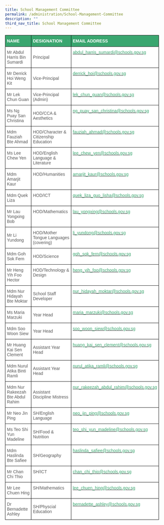 ```yaml
---
title: School Management Committee
permalink: /administration/School-Management-Committee
description: ""
third_nav_title: School Management Committee
---
```

<style type="text/css">
.tg  {border-collapse:collapse;border-spacing:0;}
.tg td{border-color:black;border-style:solid;border-width:1px;font-family:Arial, sans-serif;font-size:14px;
  overflow:hidden;padding:10px 5px;word-break:normal;}
.tg th{border-color:black;border-style:solid;border-width:1px;font-family:Arial, sans-serif;font-size:14px;
  font-weight:normal;overflow:hidden;padding:10px 5px;word-break:normal;}
.tg .tg-5ite{background-color:#3AA66F;color:#FFF;font-weight:bold;text-align:left;vertical-align:top}
.tg .tg-mwz3{background-color:#FFF;color:#565656;text-align:left;vertical-align:middle}
.tg .tg-av5t{background-color:#FFF;color:#3AA66F;text-align:left;vertical-align:top}
.tg .tg-njgx{background-color:#FFF;color:#565656;text-align:left;vertical-align:top}
</style>
<table class="tg">
<thead>
  <tr>
    <th class="tg-5ite">NAME</th>
    <th class="tg-5ite">DESIGNATION</th>
    <th class="tg-5ite">EMAIL ADDRESS</th>
  </tr>
</thead>
<tbody>
  <tr>
    <td class="tg-mwz3"><span style="color:#565656">Mr Abdul Harris Bin Sumardi</span></td>
    <td class="tg-mwz3"><span style="color:#565656">Principal</span></td>
    <td class="tg-av5t"><a href="mailto:abdul_harris_sumardi@schools.gov.sg"><span style="text-decoration:none;color:#3AA66F">abdul_harris_sumardi@schools.gov.sg</span></a></td>
  </tr>
  <tr>
    <td class="tg-mwz3"><span style="color:#565656">Mr Derrick Hoi Weng Kit </span></td>
    <td class="tg-mwz3"><span style="color:#565656"> Vice-Principal</span></td>
    <td class="tg-av5t"><a href="mailto:derrick_hoi@schools.gov.sg"><span style="text-decoration:none;color:#3AA66F">derrick_hoi@schools.gov.sg</span></a><span style="color:#565656"> </span></td>
  </tr>
  <tr>
    <td class="tg-mwz3"><span style="color:#565656">Mr Lek Chun Guan </span></td>
    <td class="tg-mwz3"><span style="color:#565656">Vice-Principal (Admin)</span></td>
    <td class="tg-av5t"><a href="mailto:lek_chun_guan@schools.gov.sg"><span style="text-decoration:none;color:#3AA66F">lek_chun_guan@schools.gov.sg</span></a></td>
  </tr>
  <tr>
    <td class="tg-mwz3"><span style="color:#565656">Ms Ng Puay San Christina</span></td>
    <td class="tg-mwz3"><span style="color:#565656">HOD/CCA &amp; Aesthetics</span></td>
    <td class="tg-av5t"><a href="mailto:ng_puay_san_christina@schools.gov.sg"><span style="text-decoration:none;color:#3AA66F">ng_puay_san_christina@schools.gov.sg</span></a></td>
  </tr>
  <tr>
    <td class="tg-mwz3"><span style="color:#565656">Mdm Fauziah Bte Ahmad</span></td>
    <td class="tg-mwz3"><span style="color:#565656">HOD/Character &amp; Citizenship Education</span></td>
    <td class="tg-av5t"><a href="mailto:fauziah_ahmad@schools.gov.sg"><span style="text-decoration:none;color:#3AA66F">fauziah_ahmad@schools.gov.sg</span></a><br></td>
  </tr>
  <tr>
    <td class="tg-njgx">Ms Lee Chew Yen</td>
    <td class="tg-njgx">HOD/English Language &amp; Literature</td>
    <td class="tg-av5t"><a href="mailto:lee_chew_yen@schools.gov.sg"><span style="text-decoration:none;color:#3AA66F">lee_chew_yen@schools.gov.sg</span></a></td>
  </tr>
  <tr>
    <td class="tg-njgx">Mdm Amarjit Kaur</td>
    <td class="tg-njgx">HOD/Humanities</td>
    <td class="tg-av5t"><a href="mailto:amarjit_kaur@schools.gov.sg"><span style="text-decoration:none;color:#3AA66F">amarjit_kaur@schools.gov.sg</span></a><br></td>
  </tr>
  <tr>
    <td class="tg-njgx">Mdm Quek Liza</td>
    <td class="tg-njgx">HOD/ICT</td>
    <td class="tg-av5t"><a href="mailto:quek_liza_guo_lisha@schools.gov.sg"><span style="text-decoration:none;color:#3AA66F">quek_liza_guo_lisha@schools.gov.sg</span></a><br></td>
  </tr>
  <tr>
    <td class="tg-njgx">Mr Lau Yongxing Bob</td>
    <td class="tg-njgx">HOD/Mathematics</td>
    <td class="tg-av5t"><a href="mailto:lau_yongxing@schools.gov.sg"><span style="text-decoration:none;color:#3AA66F">lau_yongxing@schools.gov.sg</span></a><br></td>
  </tr>
  <tr>
    <td class="tg-mwz3"><span style="color:#565656">Mr Li Yundong</span><br></td>
    <td class="tg-mwz3"><span style="color:#565656">HOD/Mother Tongue Languages (covering)</span><br></td>
    <td class="tg-av5t"><a href="mailto:li_yundong@schools.gov.sg"><span style="text-decoration:none;color:#3AA66F">li_yundong@schools.gov.sg</span></a><br></td>
  </tr>
  <tr>
    <td class="tg-mwz3"><span style="color:#565656">Mdm Goh Sok Fern</span></td>
    <td class="tg-mwz3"><span style="color:#565656">HOD/Science</span></td>
    <td class="tg-av5t"><a href="mailto:goh_sok_fern@schools.gov.sg"><span style="text-decoration:none;color:#3AA66F">goh_sok_fern@schools.gov.sg</span></a><br></td>
  </tr>
  <tr>
    <td class="tg-mwz3"><span style="color:#565656">Mr Heng Yih Foo Hector</span></td>
    <td class="tg-njgx">HOD/Technology &amp; Design</td>
    <td class="tg-av5t"><a href="mailto:heng_yih_foo@schools.gov.sg"><span style="text-decoration:none;color:#3AA66F">heng_yih_foo@schools.gov.sg</span></a><br></td>
  </tr>
  <tr>
    <td class="tg-njgx">Mdm Nur Hidayah Bte Moktar<span style="color:#565656"> </span><br></td>
    <td class="tg-mwz3"><span style="color:#565656">School Staff Developer</span></td>
    <td class="tg-av5t"><a href="mailto:nur_hidayah_moktar@schools.gov.sg"><span style="text-decoration:none;color:#3AA66F">nur_hidayah_moktar@schools.gov.sg</span></a><span style="color:#565656"> </span></td>
  </tr>
  <tr>
    <td class="tg-mwz3"><span style="color:#565656">Ms Maria Marzuki</span><br></td>
    <td class="tg-mwz3"><span style="color:#565656">Year Head</span><br></td>
    <td class="tg-av5t"><a href="mailto:maria_marzuki@schools.gov.sg"><span style="text-decoration:none;color:#3AA66F">maria_marzuki@schools.gov.sg</span></a><br></td>
  </tr>
  <tr>
    <td class="tg-mwz3"><span style="color:#565656">Mdm Soo Woon Siew</span><br></td>
    <td class="tg-mwz3"><span style="color:#565656">Year Head</span><br></td>
    <td class="tg-av5t"><a href="mailto:soo_woon_siew@schools.gov.sg"><span style="text-decoration:none;color:#3AA66F">soo_woon_siew@schools.gov.sg</span></a><br></td>
  </tr>
  <tr>
    <td class="tg-mwz3"><span style="color:#565656">Mr Huang Kai Sen Clement</span></td>
    <td class="tg-mwz3"><span style="color:#565656">Assistant Year Head</span></td>
    <td class="tg-av5t"><a href="mailto:huang_kai_sen_clement@schools.gov.sg"><span style="text-decoration:none;color:#3AA66F">huang_kai_sen_clement@schools.gov.sg</span></a><br></td>
  </tr>
  <tr>
    <td class="tg-mwz3"><span style="color:#565656">Mdm Nurul Atika Binti Ramli</span><br></td>
    <td class="tg-mwz3"><span style="color:#565656">Assistant Year Head</span></td>
    <td class="tg-av5t"><a href="mailto:nurul_atika_ramli@schools.gov.sg"><span style="text-decoration:none;color:#3AA66F">nurul_atika_ramli@schools.gov.sg</span></a></td>
  </tr>
  <tr>
    <td class="tg-mwz3"><span style="color:#565656">Mdm Nur Rakeezah Bte Abdul Rahim</span><br></td>
    <td class="tg-mwz3"><span style="color:#565656">Assistant Discipline Mistress</span></td>
    <td class="tg-av5t"><a href="mailto:nur_rakeezah_abdul_rahim@schools.gov.sg"><span style="text-decoration:none;color:#3AA66F">nur_rakeezah_abdul_rahim@schools.gov.sg</span></a><br></td>
  </tr>
  <tr>
    <td class="tg-mwz3"><span style="color:#565656">Mr Neo Jin Ping</span></td>
    <td class="tg-mwz3"><span style="color:#565656">SH/English Language</span></td>
    <td class="tg-av5t"><a href="mailto:neo_jin_ping@schools.gov.sg"><span style="text-decoration:none;color:#3AA66F">neo_jin_ping@schools.gov.sg</span></a></td>
  </tr>
  <tr>
    <td class="tg-mwz3"><span style="color:#565656">Ms Teo Shi Yun Madeline</span></td>
    <td class="tg-mwz3"><span style="color:#565656">SH/Food &amp; Nutrition</span></td>
    <td class="tg-av5t"><a href="mailto:teo_shi_yun_madeline@schools.gov.sg"><span style="text-decoration:none;color:#3AA66F">teo_shi_yun_madeline@schools.gov.sg</span></a><br></td>
  </tr>
  <tr>
    <td class="tg-mwz3"><span style="color:#565656">Mdm Haslinda Bte Safiee</span></td>
    <td class="tg-mwz3"><span style="color:#565656">SH/Geography</span></td>
    <td class="tg-av5t"><a href="mailto:haslinda_safiee@schools.gov.sg"><span style="text-decoration:none;color:#3AA66F">haslinda_safiee@schools.gov.sg</span></a><br></td>
  </tr>
  <tr>
    <td class="tg-njgx">Mr Chan Chi Thio</td>
    <td class="tg-njgx">SH/ICT </td>
    <td class="tg-av5t"><a href="mailto:chan_chi_thio@schools.gov.sg"><span style="text-decoration:none;color:#3AA66F">chan_chi_thio@schools.gov.sg</span></a><br></td>
  </tr>
  <tr>
    <td class="tg-njgx">Mr Lee Chuen Hing<span style="color:#565656"> </span></td>
    <td class="tg-njgx">SH/Mathematics<span style="color:#565656"> </span></td>
    <td class="tg-av5t"><a href="mailto:lee_chuen_hing@schools.gov.sg"><span style="text-decoration:none;color:#3AA66F">lee_chuen_hing@schools.gov.sg</span></a><br></td>
  </tr>
  <tr>
    <td class="tg-mwz3"><span style="color:#565656">Dr Bernadette Ashley </span></td>
    <td class="tg-mwz3"><span style="color:#565656">SH/Physcial Education</span>    <span style="color:#565656"> </span></td>
    <td class="tg-av5t"><a href="mailto:bernadette_ashley@schools.gov.sg"><span style="text-decoration:none;color:#3AA66F">bernadette_ashley@schools.gov.sg</span></a><span style="color:#565656"> </span></td>
  </tr>
</tbody>
</table>